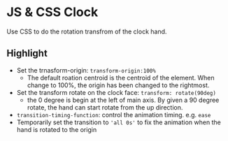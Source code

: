# JS & CSS Clock
Use CSS to do the rotation transfrom of the clock hand.

## Highlight
- Set the trnasform-origin: `transform-origin:100%`
  - The default roation centroid is the centroid of the element. When change to 100%, the origin has been changed to the rightmost.
- Set the transform rotate on the clock face: `transform: rotate(90deg)`
  - the 0 degree is begin at the left of main axis. By given a 90 degree rotate, the hand can start rotate from the up direction.
- `transition-timing-function`: control the animation timing. e.g. `ease`
- Temporarily set the transition to `'all 0s'` to fix the animation when the hand is rotated to the origin

